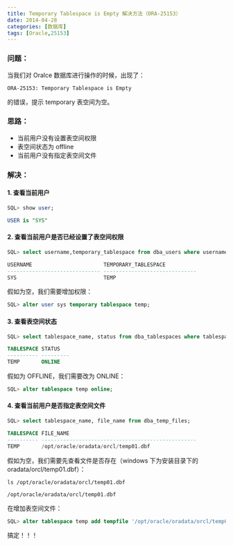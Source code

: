 ```yaml
---
title: Temporary Tablespace is Empty 解决方法（ORA-25153）
date: 2014-04-28
categories: [数据库]
tags: [Oracle,25153]
---
```


### 问题：

当我们对 Oralce 数据库进行操作的时候，出现了：
```
ORA-25153: Temporary Tablespace is Empty
```
的错误，提示 temporary 表空间为空。

### 思路：

* 当前用户没有设置表空间权限
* 表空间状态为 offline
* 当前用户没有指定表空间文件

### 解决：

#### 1. 查看当前用户

```sql
SQL> show user;

USER is "SYS"
```

#### 2. 查看当前用户是否已经设置了表空间权限

```sql
SQL> select username,temporary_tablespace from dba_users where username='sys';

USERNAME                       TEMPORARY_TABLESPACE
------------------------------ ------------------------------
SYS                            TEMP
```

假如为空，我们需要增加权限：

```sql
SQL> alter user sys temporary tablespace temp;
```

#### 3. 查看表空间状态

```sql
SQL> select tablespace_name, status from dba_tablespaces where tablespace_name='temp';

TABLESPACE STATUS
---------- ---------
TEMP       ONLINE
```

假如为 OFFLINE，我们需要改为 ONLINE：

```sql
SQL> alter tablespace temp online;
```

#### 4. 查看当前用户是否指定表空间文件

```sql
SQL> select tablespace_name, file_name from dba_temp_files;

TABLESPACE FILE_NAME
---------- --------------------------------------------------
TEMP       /opt/oracle/oradata/orcl/temp01.dbf
```

假如为空，我们需要先查看文件是否存在（windows 下为安装目录下的 oradata/orcl/temp01.dbf）：

```shell
ls /opt/oracle/oradata/orcl/temp01.dbf

/opt/oracle/oradata/orcl/temp01.dbf
```

在增加表空间文件：

```sql
SQL> alter tablespace temp add tempfile '/opt/oracle/oradata/orcl/temp01.dbf';
```

搞定！！！
